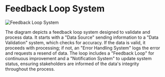 # Feedback Loop System

![Feedback Loop System](file-41iLH3XjtAN5Gmy8MmEa22H0)

The diagram depicts a feedback loop system designed to validate and process data. It starts with a "Data Source" sending information to a "Data Validation" system, which checks for accuracy. If the data is valid, it proceeds with processing; if not, an "Error Handling System" logs the error and requests a resend of data. The loop includes a "Feedback Loop" for continuous improvement and a "Notification System" to update system status, ensuring stakeholders are informed of the data's integrity throughout the process.

